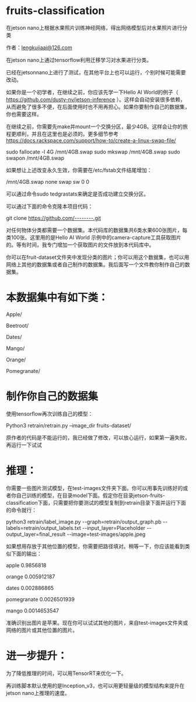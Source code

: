 # fruits-classification
在jetson nano上根据水果照片训练神经网络，得出网络模型后对水果照片进行分类

作者：lengkujiaai@126.com

在jetson nano上通过tensorflow利用迁移学习对水果进行分类。

已经在jetsonnano上进行了测试，在其他平台上也可以运行，个别时候可能需要改动。

如果你是一个初学者，在继续之前，你应该先学一下Hello AI World的例子（ https://github.com/dusty-nv/jetson-inference ）。这样会自动安装很多依赖，从而避免了很多不便，在后面使用时也不用再担心。如果你要制作自己的数据集，你也需要这样。

在继续之前，你需要先make并mount一个交换分区，最少4GB。这样会让你的旅程更顺利，并且在这里也是必须的。更多细节参考 https://docs.rackspace.com/support/how-to/create-a-linux-swap-file/


sudo fallocate -l 4G /mnt/4GB.swap
sudo mkswap /mnt/4GB.swap
sudo swapon /mnt/4GB.swap


如果想让上述改变永久生效，你需要在/etc/fstab文件结尾增加：

/mnt/4GB.swap none swap sw 0 0

可以通过命令sudo tedgrastats来确定是否成功建立交换分区。


可以通过下面的命令克隆本项目代码：

git clone https://github.com/--------.git

对任何物体分类都需要一个数据集。本代码库的数据集共6类水果600张图片，每类100张。这里用的是Hello AI World 示例中的camera-capture工具获取图片的。等有时间，我专门增加一个获取图片的文件放到本代码库中。

你可以在fruit-dataset文件夹中发现分类的图片；你可以用这个数据集，也可以用网络上其他的数据集或者自己制作的数据集。我后面写一个文件教你制作自己的数据集。

# 本数据集中有如下类：
Apple/

Beetroot/

Dates/

Mango/

Orange/

Pomegranate/

# 制作你自己的数据集

使用tensorflow再次训练自己的模型：

Python3 retrain/retrain.py –image_dir fruits-dataset/

原作者的代码是不能运行的，我已经做了修改，可以放心运行，如果第一遍失败，再运行一下试试

# 推理：
你需要一些图片测试模型，在test-images文件夹下面。你可以用事先训练好的或者你自己训练的模型，在目录model下面。假定你在目录jetson-fruits-classification下面，只需要把你要测试的模型复制到retrain目录下面并运行下面的命令就行：

python3 retrain/label_image.py --graph=retrain/output_graph.pb --labels=retrain/output_labels.txt --input_layer=Placeholder --output_layer=final_result --image=test-images/apple.jpeg

如果想用存放于其他位置的模型，你需要把路径填对。稍等一下，你应该能看到类似下面的输出：

apple 0.9856818

orange 0.005912187

dates 0.002886865

pomegranate 0.0026501939

mango 0.0014653547

准确识别出图片是苹果。现在你可以试试其他的图片，来自test-images文件夹或网络的图片或其他位置的图片。

# 进一步提升：
为了降低推理的时间，可以用TensorRT来优化一下。

再训练脚本默认使用的是Inception_v3，也可以用更轻量级的模型结构来提升在jetson nano上推理的速度。


